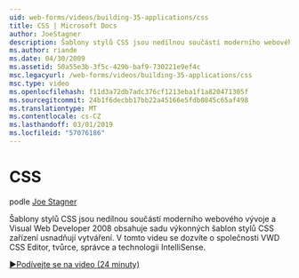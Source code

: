 ```yaml
---
uid: web-forms/videos/building-35-applications/css
title: CSS | Microsoft Docs
author: JoeStagner
description: Šablony stylů CSS jsou nedílnou součástí moderního webového vývoje a Visual Web Developer 2008 obsahuje sadu výkonných šablon stylů CSS zařízení usnadňují vytváření...
ms.author: riande
ms.date: 04/30/2009
ms.assetid: 50a55e3b-3f5c-429b-baf9-730221e9ef4c
msc.legacyurl: /web-forms/videos/building-35-applications/css
msc.type: video
ms.openlocfilehash: f11d3a72db7adc376cf1213eba1f1a820471305f
ms.sourcegitcommit: 24b1f6decbb17bb22a45166e5fdb0845c65af498
ms.translationtype: MT
ms.contentlocale: cs-CZ
ms.lasthandoff: 03/01/2019
ms.locfileid: "57076186"
---
```

<a name="css"></a>CSS
====================
podle [Joe Stagner](https://github.com/JoeStagner)

Šablony stylů CSS jsou nedílnou součástí moderního webového vývoje a Visual Web Developer 2008 obsahuje sadu výkonných šablon stylů CSS zařízení usnadňují vytváření. V tomto videu se dozvíte o společnosti VWD CSS Editor, tvůrce, správce a technologii IntelliSense.

[&#9654;Podívejte se na video (24 minuty)](https://channel9.msdn.com/Blogs/ASP-NET-Site-Videos/css)
